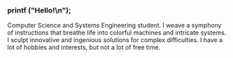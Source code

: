 ### printf ("Hello!\n");

Computer Science and Systems Engineering student. I weave a symphony of instructions that breathe life into colorful machines and intricate systems. I sculpt innovative and ingenious solutions for complex difficulties. I have a lot of hobbies and interests, but not a lot of free time.
